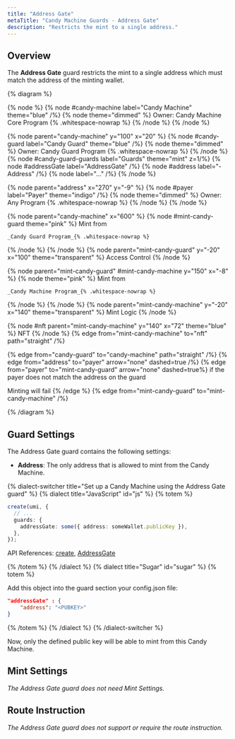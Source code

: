 ```yaml
---
title: "Address Gate"
metaTitle: "Candy Machine Guards - Address Gate"
description: "Restricts the mint to a single address."
---
```


## Overview

The **Address Gate** guard restricts the mint to a single address which must match the address of the minting wallet.

{% diagram  %}

{% node %}
{% node #candy-machine label="Candy Machine" theme="blue" /%}
{% node theme="dimmed" %}
Owner: Candy Machine Core Program {% .whitespace-nowrap %}
{% /node %}
{% /node %}

{% node parent="candy-machine" y="100" x="20" %}
{% node #candy-guard label="Candy Guard" theme="blue" /%}
{% node theme="dimmed" %}
Owner: Candy Guard Program {% .whitespace-nowrap %}
{% /node %}
{% node #candy-guard-guards label="Guards" theme="mint" z=1/%}
{% node #addressGate label="AddressGate" /%}
{% node #address label="- Address" /%}
{% node label="..." /%}
{% /node %}

{% node parent="address" x="270" y="-9" %}
{% node #payer label="Payer" theme="indigo" /%}
{% node theme="dimmed" %}
Owner: Any Program {% .whitespace-nowrap %}
{% /node %}
{% /node %}

{% node parent="candy-machine" x="600" %}
  {% node #mint-candy-guard theme="pink" %}
    Mint from

    _Candy Guard Program_{% .whitespace-nowrap %}
  {% /node %}
{% /node %}
{% node parent="mint-candy-guard" y="-20" x="100" theme="transparent" %}
  Access Control
{% /node %}

{% node parent="mint-candy-guard" #mint-candy-machine y="150" x="-8" %}
  {% node theme="pink" %}
    Mint from 
    
    _Candy Machine Program_{% .whitespace-nowrap %}
  {% /node %}
{% /node %}
{% node parent="mint-candy-machine" y="-20" x="140" theme="transparent" %}
  Mint Logic
{% /node %}

{% node #nft parent="mint-candy-machine" y="140" x="72" theme="blue" %}
  NFT
{% /node %}
{% edge from="mint-candy-machine" to="nft" path="straight" /%}

{% edge from="candy-guard" to="candy-machine" path="straight" /%}
{% edge from="address" to="payer" arrow="none" dashed=true /%}
{% edge from="payer" to="mint-candy-guard" arrow="none" dashed=true%}
if the payer does not match the address on the guard 

Minting will fail
{% /edge %}
{% edge from="mint-candy-guard" to="mint-candy-machine" /%}


{% /diagram %}

## Guard Settings

The Address Gate guard contains the following settings:

- **Address**: The only address that is allowed to mint from the Candy Machine.

{% dialect-switcher title="Set up a Candy Machine using the Address Gate guard" %}
{% dialect title="JavaScript" id="js" %}
{% totem %}

```ts
create(umi, {
  // ...
  guards: {
    addressGate: some({ address: someWallet.publicKey }),
  },
});
```

API References: [create](https://mpl-core-candy-machine-js-docs.vercel.app/functions/create.html), [AddressGate](https://mpl-core-candy-machine-js-docs.vercel.app/types/AddressGate.html)


{% /totem %}
{% /dialect %}
{% dialect title="Sugar" id="sugar" %}
{% totem %}

Add this object into the guard section your config.json file: 

```json
"addressGate" : {
    "address": "<PUBKEY>"
}
```

{% /totem %}
{% /dialect %}
{% /dialect-switcher %}

Now, only the defined public key will be able to mint from this Candy Machine.

## Mint Settings

_The Address Gate guard does not need Mint Settings._

## Route Instruction

_The Address Gate guard does not support or require the route instruction._
